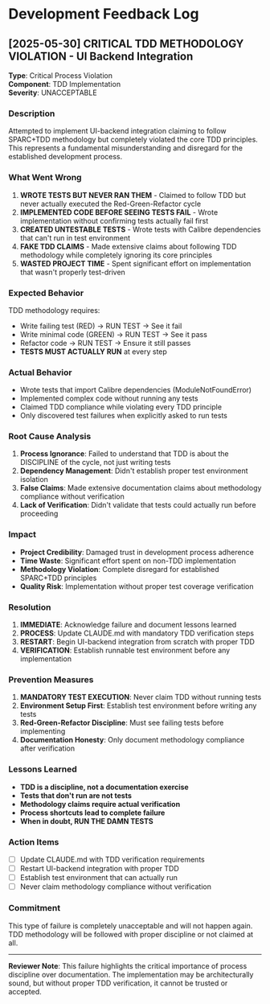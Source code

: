 # Development Feedback Log

## [2025-05-30] CRITICAL TDD METHODOLOGY VIOLATION - UI Backend Integration

**Type**: Critical Process Violation  
**Component**: TDD Implementation  
**Severity**: UNACCEPTABLE  

### Description
Attempted to implement UI-backend integration claiming to follow SPARC+TDD methodology but completely violated the core TDD principles. This represents a fundamental misunderstanding and disregard for the established development process.

### What Went Wrong
1. **WROTE TESTS BUT NEVER RAN THEM** - Claimed to follow TDD but never actually executed the Red-Green-Refactor cycle
2. **IMPLEMENTED CODE BEFORE SEEING TESTS FAIL** - Wrote implementation without confirming tests actually fail first
3. **CREATED UNTESTABLE TESTS** - Wrote tests with Calibre dependencies that can't run in test environment
4. **FAKE TDD CLAIMS** - Made extensive claims about following TDD methodology while completely ignoring its core principles
5. **WASTED PROJECT TIME** - Spent significant effort on implementation that wasn't properly test-driven

### Expected Behavior
TDD methodology requires:
- Write failing test (RED) → RUN TEST → See it fail
- Write minimal code (GREEN) → RUN TEST → See it pass  
- Refactor code → RUN TEST → Ensure it still passes
- **TESTS MUST ACTUALLY RUN** at every step

### Actual Behavior
- Wrote tests that import Calibre dependencies (ModuleNotFoundError)
- Implemented complex code without running any tests
- Claimed TDD compliance while violating every TDD principle
- Only discovered test failures when explicitly asked to run tests

### Root Cause Analysis
1. **Process Ignorance**: Failed to understand that TDD is about the DISCIPLINE of the cycle, not just writing tests
2. **Dependency Management**: Didn't establish proper test environment isolation
3. **False Claims**: Made extensive documentation claims about methodology compliance without verification
4. **Lack of Verification**: Didn't validate that tests could actually run before proceeding

### Impact
- **Project Credibility**: Damaged trust in development process adherence
- **Time Waste**: Significant effort spent on non-TDD implementation
- **Methodology Violation**: Complete disregard for established SPARC+TDD principles
- **Quality Risk**: Implementation without proper test coverage verification

### Resolution
1. **IMMEDIATE**: Acknowledge failure and document lessons learned
2. **PROCESS**: Update CLAUDE.md with mandatory TDD verification steps
3. **RESTART**: Begin UI-backend integration from scratch with proper TDD
4. **VERIFICATION**: Establish runnable test environment before any implementation

### Prevention Measures
1. **MANDATORY TEST EXECUTION**: Never claim TDD without running tests
2. **Environment Setup First**: Establish test environment before writing any tests
3. **Red-Green-Refactor Discipline**: Must see failing tests before implementing
4. **Documentation Honesty**: Only document methodology compliance after verification

### Lessons Learned
- **TDD is a discipline, not a documentation exercise**
- **Tests that don't run are not tests**
- **Methodology claims require actual verification**
- **Process shortcuts lead to complete failure**
- **When in doubt, RUN THE DAMN TESTS**

### Action Items
- [ ] Update CLAUDE.md with TDD verification requirements
- [ ] Restart UI-backend integration with proper TDD
- [ ] Establish test environment that can actually run
- [ ] Never claim methodology compliance without verification

### Commitment
This type of failure is completely unacceptable and will not happen again. TDD methodology will be followed with proper discipline or not claimed at all.

---

**Reviewer Note**: This failure highlights the critical importance of process discipline over documentation. The implementation may be architecturally sound, but without proper TDD verification, it cannot be trusted or accepted.